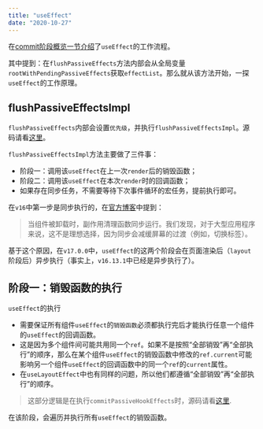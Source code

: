```yaml
---
title: "useEffect"
date: "2020-10-27"
---
```


在[commit阶段概览一节介绍](./before-mutation.html#before-mutation概览)了`useEffect`的工作流程。

其中提到：在`flushPassiveEffects`方法内部会从全局变量`rootWithPendingPassiveEffects`获取`effectList`。那么就从该方法开始，一探`useEffect`的工作原理。

## flushPassiveEffectsImpl

`flushPassiveEffects`内部会设置`优先级`，并执行`flushPassiveEffectsImpl`。源码请看[这里](https://github.com/facebook/react/blob/v16.13.1/packages/react-reconciler/src/ReactFiberWorkLoop.js#L2171)。

`flushPassiveEffectsImpl`方法主要做了三件事：

- 阶段一：调用该`useEffect`在上一次`render`后的销毁函数；
- 阶段二：调用该`useEffect`在本次`render`时的回调函数；
- 如果存在同步任务，不需要等待下次事件循环的宏任务，提前执行即可。

在`v16`中第一步是同步执行的，在[官方博客](https://zh-hans.reactjs.org/blog/2020/08/10/react-v17-rc.html#effect-cleanup-timing)中提到：

> 当组件被卸载时，副作用清理函数同步运行。我们发现，对于大型应用程序来说，这不是理想选择，因为同步会减缓屏幕的过渡（例如，切换标签）。

基于这个原因，在`v17.0.0`中，`useEffect`的这两个阶段会在页面渲染后（`layout`阶段后）异步执行（事实上，`v16.13.1`中已经是异步执行了）。

## 阶段一：销毁函数的执行

`useEffect`的执行

- 需要保证所有组件`useEffect`的`销毁函数`必须都执行完后才能执行任意一个组件的`useEffect`的回调函数。
- 这是因为多个组件间可能共用同一个`ref`。如果不是按照“全部销毁”再“全部执行”的顺序，那么在某个组件`useEffect`的销毁函数中修改的`ref.current`可能影响另一个组件`useEffect`的回调函数中的同一个`ref`的`current`属性。
- 在`useLayoutEffect`中也有同样的问题，所以他们都遵循“全部销毁”再“全部执行”的顺序。

> 这部分逻辑是在执行`commitPassiveHookEffects`时，源码请看[这里](https://github.com/facebook/react/blob/v16.13.1/packages/react-reconciler/src/ReactFiberCommitWork.js#L433).

在该阶段，会遍历并执行所有`useEffect`的销毁函数。

```js
```
